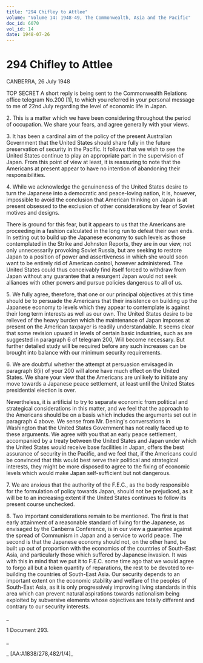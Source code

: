 ```yaml
---
title: "294 Chifley to Attlee"
volume: "Volume 14: 1948-49, The Commonwealth, Asia and the Pacific"
doc_id: 6070
vol_id: 14
date: 1948-07-26
---
```


# 294 Chifley to Attlee

CANBERRA, 26 July 1948

TOP SECRET A short reply is being sent to the Commonwealth Relations office telegram No.200 [1], to which you referred in your personal message to me of 22nd July regarding the level of economic life in Japan.

2\. This is a matter which we have been considering throughout the period of occupation. We share your fears, and agree generally with your views.

3\. It has been a cardinal aim of the policy of the present Australian Government that the United States should share fully in the future preservation of security in the Pacific. It follows that we wish to see the United States continue to play an appropriate part in the supervision of Japan. From this point of view at least, it is reassuring to note that the Americans at present appear to have no intention of abandoning their responsibilities.

4\. While we acknowledge the genuineness of the United States desire to turn the Japanese into a democratic and peace-loving nation, it is, however, impossible to avoid the conclusion that American thinking on Japan is at present obsessed to the exclusion of other considerations by fear of Soviet motives and designs.

There is ground for this fear, but it appears to us that the Americans are proceeding in a fashion calculated in the long run to defeat their own ends. In setting out to build up the Japanese economy to such levels as those contemplated in the Strike and Johnston Reports, they are in our view, not only unnecessarily provoking Soviet Russia, but are seeking to restore Japan to a position of power and assertiveness in which she would soon want to be entirely rid of American control, however administered. The United States could thus conceivably find itself forced to withdraw from Japan without any guarantee that a resurgent Japan would not seek alliances with other powers and pursue policies dangerous to all of us.

5\. We fully agree, therefore, that one or our principal objectives at this time should be to persuade the Americans that their insistence on building up the Japanese economy to levels which they appear to contemplate is against their long term interests as well as our own. The United States desire to be relieved of the heavy burden which the maintenance of Japan imposes at present on the American taxpayer is readily understandable. It seems clear that some revision upward in levels of certain basic industries, such as are suggested in paragraph 6 of telegram 200, Will become necessary. But further detailed study will be required before any such increases can be brought into balance with our minimum security requirements.

6\. We are doubtful whether the attempt at persuasion envisaged in paragraph 8(ii) of your 200 will alone have much effect on the United States. We share your view that the Americans are unlikely to initiate any move towards a Japanese peace settlement, at least until the United States presidential election is over.

Nevertheless, it is artificial to try to separate economic from political and strategical considerations in this matter, and we feel that the approach to the Americans should be on a basis which includes the arguments set out in paragraph 4 above. We sense from Mr. Dening's conversations in Washington that the United States Government has not really faced up to these arguments. We agree with you that an early peace settlement, accompanied by a treaty between the United States and Japan under which the United States would receive base facilities in Japan, offers the best assurance of security in the Pacific, and we feel that, if the Americans could be convinced that this would best serve their political and strategical interests, they might be more disposed to agree to the fixing of economic levels which would make Japan self-sufficient but not dangerous.

7\. We are anxious that the authority of the F.E.C., as the body responsible for the formulation of policy towards Japan, should not be prejudiced, as it will be to an increasing extent if the United States continues to follow its present course unchecked.

8\. Two important considerations remain to be mentioned. The first is that early attainment of a reasonable standard of living for the Japanese, as envisaged by the Canberra Conference, is in our view a guarantee against the spread of Communism in Japan and a service to world peace. The second is that the Japanese economy should not, on the other hand, be built up out of proportion with the economics of the countries of South-East Asia, and particularly those which suffered by Japanese invasion. It was with this in mind that we put it to F.E.C. some time ago that we would agree to forgo all but a token quantity of reparations, the rest to be devoted to re-building the countries of South-East Asia. Our security depends to an important extent on the economic stability and welfare of the peoples of South-East Asia, as it is only progressively improving living standards in this area which can prevent natural aspirations towards nationalism being exploited by subversive elements whose objectives are totally different and contrary to our security interests.

_

1 Document 293.

_

_ [AA:A1838/278,482/1/4]_
